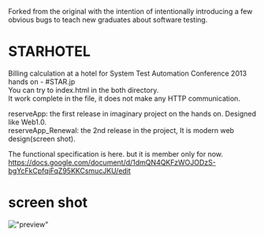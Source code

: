 Forked from the original with the intention of intentionally introducing a few obvious bugs to teach new graduates about software testing.

STARHOTEL
=========

Billing calculation at a hotel for System Test Automation Conference 2013 hands on - #STAR.jp  
You can try to index.html in the both directory.  
It work complete in the file, it does not make any HTTP communication.  
  
reserveApp: the first release in imaginary project on the hands on. Designed like Web1.0.  
reserveApp_Renewal: the 2nd release in the project, It is modern web design(screen shot).  
  
The functional specification is here. but it is member only for now.
https://docs.google.com/document/d/1dmQN4QKFzWOJODzS-bgYcFkCpfqiFqZ95KKCsmucJKU/edit

screen shot
===========
!["preview"](https://github.com/snsk/STARHOTEL/blob/master/ss.png?raw=true)
